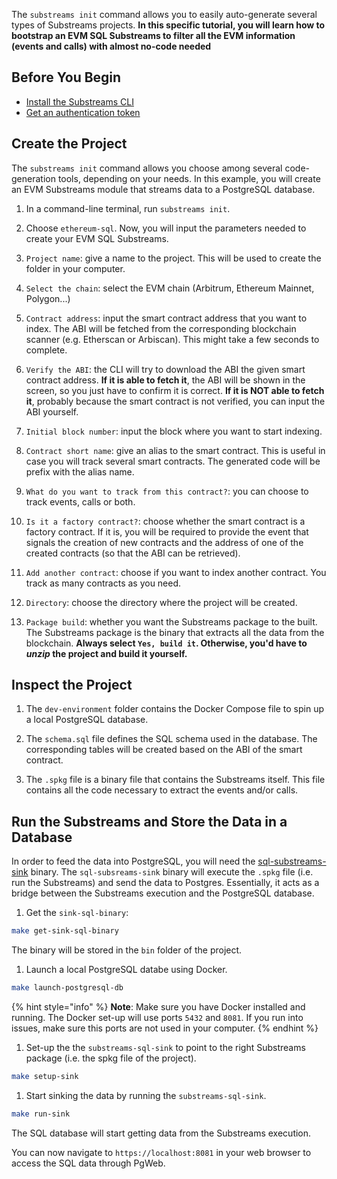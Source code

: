 The `substreams init` command allows you to easily auto-generate several types of Substreams projects. **In this specific tutorial, you will learn how to bootstrap an EVM SQL Substreams to filter all the EVM information (events and calls) with almost no-code needed**

## Before You Begin

- [Install the Substreams CLI](../../common/installing-the-cli.md)
- [Get an authentication token](../../common/authentication.md)

## Create the Project

The `substreams init` command allows you choose among several code-generation tools, depending on your needs. In this example, you will create an EVM Substreams module that streams data to a PostgreSQL database.

1. In a command-line terminal, run `substreams init`.

2. Choose `ethereum-sql`.
Now, you will input the parameters needed to create your EVM SQL Substreams.

3. `Project name`: give a name to the project. This will be used to create the folder in your computer.

4. `Select the chain`: select the EVM chain (Arbitrum, Ethereum Mainnet, Polygon...)

5. `Contract address`: input the smart contract address that you want to index.
The ABI will be fetched from the corresponding blockchain scanner (e.g. Etherscan or Arbiscan). This might take a few seconds to complete.

6. `Verify the ABI`: the CLI will try to download the ABI the given smart contract address.
**If it is able to fetch it**, the ABI will be shown in the screen, so you just have to confirm it is correct.
**If it is NOT able to fetch it**, probably because the smart contract is not verified, you can input the ABI yourself.

7. `Initial block number`: input the block where you want to start indexing.

8. `Contract short name`: give an alias to the smart contract. This is useful in case you will track several smart contracts. The generated code will be prefix with the alias name.

9. `What do you want to track from this contract?`: you can choose to track events, calls or both.

10. `Is it a factory contract?`: choose whether the smart contract is a factory contract. If it is, you will be required to provide the event that signals the creation of new contracts and the address of one of the created contracts (so that the ABI can be retrieved).

11. `Add another contract`: choose if you want to index another contract. You track as many contracts as you need.

13. `Directory`: choose the directory where the project will be created.

14. `Package build`: whether you want the Substreams package to the built.
The Substreams package is the binary that extracts all the data from the blockchain.
**Always select `Yes, build it`. Otherwise, you'd have to _unzip_ the project and build it yourself.**

## Inspect the Project

1. The `dev-environment` folder contains the Docker Compose file to spin up a local PostgreSQL database.

2. The `schema.sql` file defines the SQL schema used in the database. The corresponding tables will be created based on the ABI of the smart contract.

3. The `.spkg` file is a binary file that contains the Substreams itself. This file contains all the code necessary to extract the events and/or calls.

## Run the Substreams and Store the Data in a Database

In order to feed the data into PostgreSQL, you will need the [sql-substreams-sink]() binary. The `sql-subsreams-sink` binary will execute the `.spkg` file (i.e. run the Substreams) and send the data to Postgres. Essentially, it acts as a bridge between the Substreams execution and the PostgreSQL database.

1. Get the `sink-sql-binary`:

```bash
make get-sink-sql-binary
```

The binary will be stored in the `bin` folder of the project.

1. Launch a local PostgreSQL databe using Docker.

```bash
make launch-postgresql-db
```

{% hint style="info" %}
**Note**: Make sure you have Docker installed and running.
The Docker set-up will use ports `5432` and `8081`. If you run into issues, make sure this ports are not used in your computer.
{% endhint %}

1. Set-up the the `substreams-sql-sink` to point to the right Substreams package (i.e. the spkg file of the project).

```bash
make setup-sink 
```

1. Start sinking the data by running the `substreams-sql-sink`.

```bash
make run-sink
```

The SQL database will start getting data from the Substreams execution.

You can now navigate to `https://localhost:8081` in your web browser to access the SQL data through PgWeb.